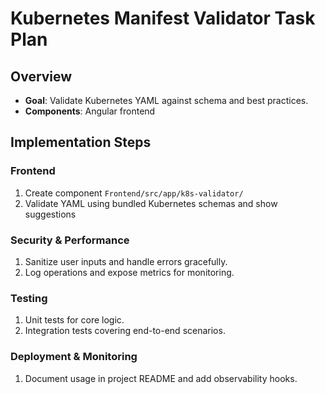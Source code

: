 # Kubernetes Manifest Validator Task Plan
## Overview
- **Goal**: Validate Kubernetes YAML against schema and best practices.
- **Components**: Angular frontend

## Implementation Steps
### Frontend
1. Create component `Frontend/src/app/k8s-validator/`
1. Validate YAML using bundled Kubernetes schemas and show suggestions

### Security & Performance
1. Sanitize user inputs and handle errors gracefully.
2. Log operations and expose metrics for monitoring.

### Testing
1. Unit tests for core logic.
2. Integration tests covering end-to-end scenarios.

### Deployment & Monitoring
1. Document usage in project README and add observability hooks.
